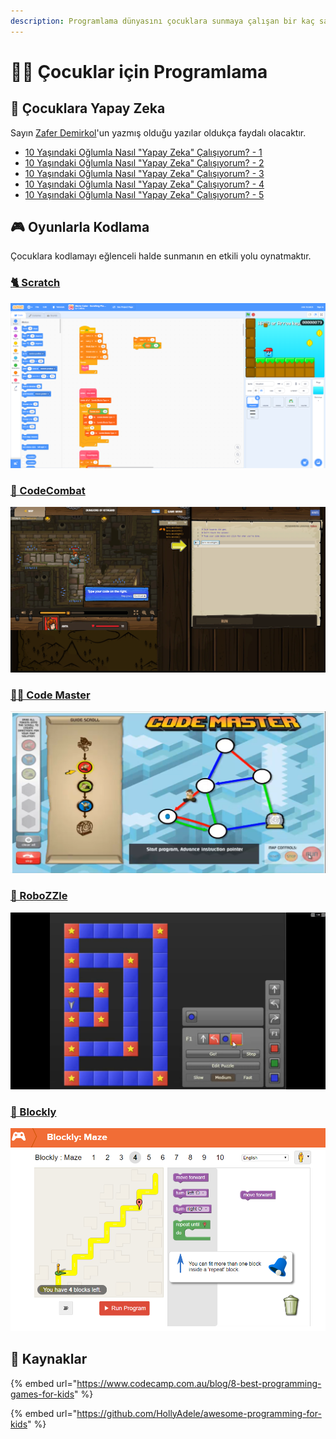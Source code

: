 ```yaml
---
description: Programlama dünyasını çocuklara sunmaya çalışan bir kaç sanatçı
---
```


# 👨‍💻 Çocuklar için Programlama

## 🧠 Çocuklara Yapay Zeka

Sayın [Zafer Demirkol](https://tr.linkedin.com/in/zaferdemirkol?trk=public-post\_share-update\_actor-text)'un yazmış olduğu yazılar oldukça faydalı olacaktır.

* [10 Yaşındaki Oğlumla Nasıl "Yapay Zeka" Çalışıyorum? - 1](https://www.linkedin.com/pulse/10-ya%C5%9F%C4%B1ndaki-o%C4%9Flumla-nas%C4%B1l-yapay-zeka-%C3%A7al%C4%B1%C5%9F%C4%B1yorum-1-zafer-demirkol/)
* [10 Yaşındaki Oğlumla Nasıl "Yapay Zeka" Çalışıyorum? - 2](https://www.linkedin.com/pulse/10-ya%C5%9F%C4%B1ndaki-o%C4%9Flumla-nas%C4%B1l-yapay-zeka-%C3%A7al%C4%B1%C5%9F%C4%B1yorum-2-zafer-demirkol/)
* [10 Yaşındaki Oğlumla Nasıl "Yapay Zeka" Çalışıyorum? - 3](https://www.linkedin.com/pulse/10-ya%C5%9F%C4%B1ndaki-o%C4%9Flumla-nas%C4%B1l-yapay-zeka-%C3%A7al%C4%B1%C5%9F%C4%B1yorum-3-zafer-demirkol/)
* [10 Yaşındaki Oğlumla Nasıl "Yapay Zeka" Çalışıyorum? - 4](https://www.linkedin.com/pulse/10-ya%C5%9F%C4%B1ndaki-o%C4%9Flumla-nas%C4%B1l-yapay-zeka-%C3%A7al%C4%B1%C5%9F%C4%B1yorum-4-zafer-demirkol/)
* [10 Yaşındaki Oğlumla Nasıl "Yapay Zeka" Çalışıyorum? - 5](https://www.linkedin.com/pulse/10-ya%C5%9F%C4%B1ndaki-o%C4%9Flumla-nas%C4%B1l-yapay-zeka-%C3%A7al%C4%B1%C5%9F%C4%B1yorum-5-zafer-demirkol/)

## 🎮 Oyunlarla Kodlama

Çocuklara kodlamayı eğlenceli halde sunmanın en etkili yolu oynatmaktır.

### [🐈 Scratch](https://scratch.mit.edu/)

![](<../.gitbook/assets/image (83).png>)

### [🤺 CodeCombat](https://codecombat.com/play)

![](<../.gitbook/assets/image (94).png>)

### [👨‍🎓 Code Master](https://www.thinkfun.com/play-online/code-master/)

![](<../.gitbook/assets/image (32).png>)

### [🤖 RoboZZle](http://www.robozzle.com/)

![](<../.gitbook/assets/image (17).png>)

### [🧩 Blockly](https://blockly.games/?lang=en)

![](<../.gitbook/assets/image (38).png>)

## 🔗 Kaynaklar

{% embed url="https://www.codecamp.com.au/blog/8-best-programming-games-for-kids" %}

{% embed url="https://github.com/HollyAdele/awesome-programming-for-kids" %}
